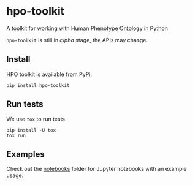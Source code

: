 # hpo-toolkit
A toolkit for working with Human Phenotype Ontology in Python

`hpo-toolkit` is still in *alpha* stage, the APIs may change.

## Install

HPO toolkit is available from PyPi:

```shell
pip install hpo-toolkit
```

## Run tests

We use `tox` to run tests.
 
```shell
pip install -U tox
tox run
```

## Examples

Check out the [notebooks](https://github.com/TheJacksonLaboratory/hpo-toolkit/tree/main/notebooks) folder for Jupyter 
notebooks with an example usage.

